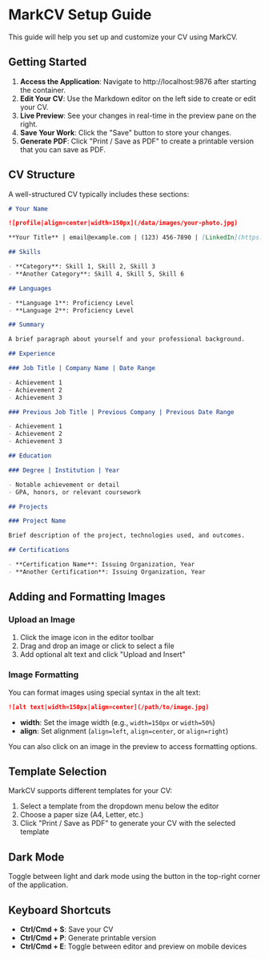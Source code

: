 # MarkCV Setup Guide

This guide will help you set up and customize your CV using MarkCV.

## Getting Started

1. **Access the Application**: Navigate to http://localhost:9876 after starting the container.
2. **Edit Your CV**: Use the Markdown editor on the left side to create or edit your CV.
3. **Live Preview**: See your changes in real-time in the preview pane on the right.
4. **Save Your Work**: Click the "Save" button to store your changes.
5. **Generate PDF**: Click "Print / Save as PDF" to create a printable version that you can save as PDF.

## CV Structure

A well-structured CV typically includes these sections:

```markdown
# Your Name

![profile|align=center|width=150px](/data/images/your-photo.jpg)

**Your Title** | email@example.com | (123) 456-7890 | [LinkedIn](https://linkedin.com/in/yourname) | [GitHub](https://github.com/yourusername)

## Skills

- **Category**: Skill 1, Skill 2, Skill 3
- **Another Category**: Skill 4, Skill 5, Skill 6

## Languages

- **Language 1**: Proficiency Level
- **Language 2**: Proficiency Level

## Summary

A brief paragraph about yourself and your professional background.

## Experience

### Job Title | Company Name | Date Range

- Achievement 1
- Achievement 2
- Achievement 3

### Previous Job Title | Previous Company | Previous Date Range

- Achievement 1
- Achievement 2
- Achievement 3

## Education

### Degree | Institution | Year

- Notable achievement or detail
- GPA, honors, or relevant coursework

## Projects

### Project Name

Brief description of the project, technologies used, and outcomes.

## Certifications

- **Certification Name**: Issuing Organization, Year
- **Another Certification**: Issuing Organization, Year
```

## Adding and Formatting Images

### Upload an Image

1. Click the image icon in the editor toolbar
2. Drag and drop an image or click to select a file
3. Add optional alt text and click "Upload and Insert"

### Image Formatting

You can format images using special syntax in the alt text:

```markdown
![alt text|width=150px|align=center](/path/to/image.jpg)
```

- **width**: Set the image width (e.g., `width=150px` or `width=50%`)
- **align**: Set alignment (`align=left`, `align=center`, or `align=right`)

You can also click on an image in the preview to access formatting options.

## Template Selection

MarkCV supports different templates for your CV:

1. Select a template from the dropdown menu below the editor
2. Choose a paper size (A4, Letter, etc.)
3. Click "Print / Save as PDF" to generate your CV with the selected template

## Dark Mode

Toggle between light and dark mode using the button in the top-right corner of the application.

## Keyboard Shortcuts

- **Ctrl/Cmd + S**: Save your CV
- **Ctrl/Cmd + P**: Generate printable version
- **Ctrl/Cmd + E**: Toggle between editor and preview on mobile devices
